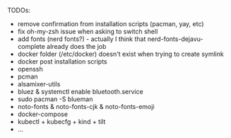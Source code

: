 TODOs:
- remove confirmation from installation scripts (pacman, yay, etc)
- fix oh-my-zsh issue when asking to switch shell
- add fonts (nerd fonts?) - actually I think that nerd-fonts-dejavu-complete already does the job
- docker folder (/etc/docker) doesn't exist when trying to create symlink
- docker post installation scripts
- openssh
- pcman
- alsamixer-utils
- bluez & systemctl enable bluetooth.service
- sudo pacman -S blueman
- noto-fonts & noto-fonts-cjk & noto-fonts-emoji
- docker-compose
- kubectl + kubecfg + kind + tilt
- ...
